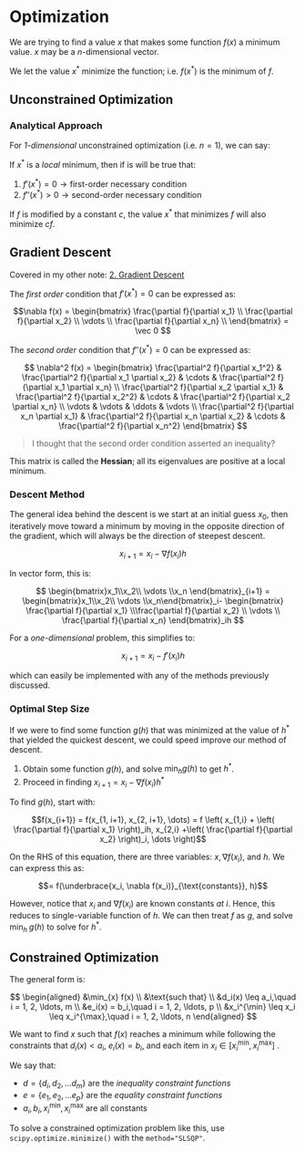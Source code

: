 # Optimization


We are trying to find a value $x$ that makes some function $f(x)$ a minimum value. $x$ may be a $n$-dimensional vector.

We let the value $x^*$ minimize the function; i.e. $f(x^*)$ is the minimum of $f$. 

## Unconstrained Optimization

### Analytical Approach

For *1-dimensional* unconstrained optimization (i.e. $n=1$), we can say:

If $x^*$ is a *local* minimum, then if is will be true that:

1. $f'(x^*)=0\to\text{first-order necessary condition}$
2. $f''(x^*)>0\to \text{second-order necessary condition}$

If $f$ is modified by a constant $c$, the value $x^*$ that minimizes $f$ will also minimize $cf$. 


## Gradient Descent

Covered in my other note: [2. Gradient Descent](2.%20Gradient%20Descent.md)

The *first order* condition that $f'(x^*)=0$ can be expressed as:

$$\nabla f(x) = \begin{bmatrix}
\frac{\partial f}{\partial x_1} \\
\frac{\partial f}{\partial x_2} \\
\vdots \\
\frac{\partial f}{\partial x_n} \\
\end{bmatrix} = \vec 0
$$

The *second order* condition that $f''(x^*)=0$ can be expressed as:

$$
\nabla^2 f(x) =
\begin{bmatrix}
\frac{\partial^2 f}{\partial x_1^2} & \frac{\partial^2 f}{\partial x_1 \partial x_2} & \cdots & \frac{\partial^2 f}{\partial x_1 \partial x_n} \\
\frac{\partial^2 f}{\partial x_2 \partial x_1} & \frac{\partial^2 f}{\partial x_2^2} & \cdots & \frac{\partial^2 f}{\partial x_2 \partial x_n} \\
\vdots & \vdots & \ddots & \vdots \\
\frac{\partial^2 f}{\partial x_n \partial x_1} & \frac{\partial^2 f}{\partial x_n \partial x_2} & \cdots & \frac{\partial^2 f}{\partial x_n^2}
\end{bmatrix}
$$


> I thought that the second order condition asserted an inequality?

This matrix is called the **Hessian**; all its eigenvalues are positive at a local minimum.

### Descent Method

The general idea behind the descent is we start at an initial guess $x_0$, then iteratively move toward a minimum by moving in the opposite direction of the gradient, which will always be the direction of steepest descent.

$$x_{i+1}=x_i-\nabla f(x_i)h$$

In vector form, this is:

$$
\begin{bmatrix}x_1\\x_2\\ \vdots \\x_n \end{bmatrix}_{i+1} = \begin{bmatrix}x_1\\x_2\\ \vdots \\x_n\end{bmatrix}_i- \begin{bmatrix} \frac{\partial f}{\partial x_1} \\\frac{\partial f}{\partial x_2} \\ \vdots \\ \frac{\partial f}{\partial x_n} \end{bmatrix}_ih
$$

For a *one-dimensional* problem, this simplifies to:

$$x_{i+1}=x_i-f'(x_i)h$$

which can easily be implemented with any of the methods previously discussed.

### Optimal Step Size

If we were to find some function $g(h)$ that was minimized at the value of $h^*$ that yielded the quickest descent, we could speed improve our method of descent.

1. Obtain some function $g(h)$, and solve $\text{min}_hg(h)$ to get $h^*$.
2. Proceed in finding $x_{i+1} = x_i - \nabla f(x_i) h^*$ 

To find $g(h)$, start with:

$$f(x_{i+1}) = f(x_{1, i+1}, x_{2, i+1}, \dots) = f \left( x_{1,i} + \left( \frac{\partial f}{\partial x_1} \right)_ih, x_{2,i} +\left( \frac{\partial f}{\partial x_2} \right)_i, \dots \right)$$

On the RHS of this equation, there are three variables: $x, \nabla f(x_i)$, and $h$. We can express this as:

$$= f(\underbrace{x_i, \nabla f(x_i)}_{\text{constants}}, h)$$

However, notice that $x_i$ and $\nabla f(x_i)$ are known constants *at i*. Hence, this reduces to single-variable function of $h$. We can then treat $f$ as $g$, and solve $\text{min}_h\; g(h)$ to solve for $h^*$. 


## Constrained Optimization

The general form is:

$$
\begin{aligned}
&\min_{x} f(x) \\
&\text{such that} \\
&d_i(x) \leq a_i,\quad i = 1, 2, \ldots, m \\
&e_i(x) = b_i,\quad i = 1, 2, \ldots, p \\
&x_i^{\min} \leq x_i \leq x_i^{\max},\quad i = 1, 2, \ldots, n
\end{aligned}
$$

We want to find $x$ such that $f(x)$ reaches a minimum while following the constraints  that $d_i(x)<a_i$, $e_i(x)=b_i$, and each item in $x_i \in [x_i^{\text{min}}, x_i^{\text{max}}]$ .

We say that:
- $d = \{d_i, d_2, \dots d_m\}$ are the *inequality constraint functions*
- $e = \{e_1, e_2, \dots e_p\}$ are the *equality constraint functions*
- $a_i, b_i, x_i^{\text{min}}, x_i^{\text{max}}$ are all constants

To solve a constrained optimization problem like this, use `scipy.optimize.minimize()` with the `method="SLSQP"`. 


